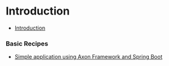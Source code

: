 # Introduction

* [Introduction](README.md)

### Basic Recipes

* [Simple application using Axon Framework and Spring Boot](version-3.1.X/16_basic-axon-framework-application-with-spring-boot.md)
